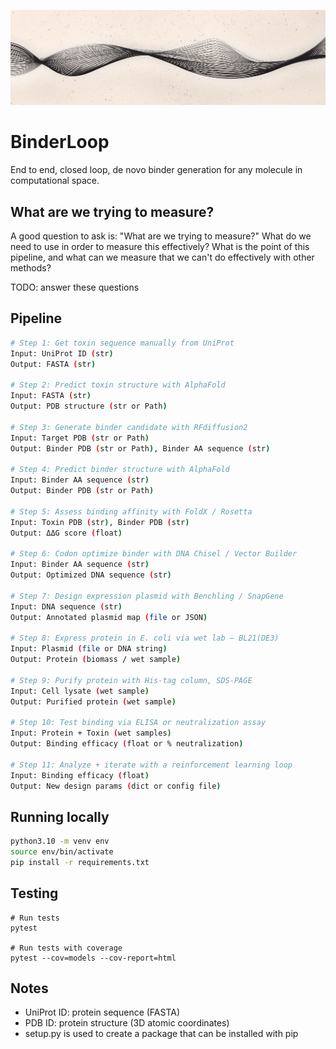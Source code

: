 ![BinderLoop Banner](assets/github_banner.png)

# BinderLoop
End to end, closed loop, de novo binder generation for any molecule in computational space.

## What are we trying to measure?
A good question to ask is: "What are we trying to measure?" What do we need to use in order to measure this effectively? What is the point of this pipeline, and what can we measure that we can't do effectively with other methods?

TODO: answer these questions

## Pipeline
```bash
# Step 1: Get toxin sequence manually from UniProt
Input: UniProt ID (str)
Output: FASTA (str)

# Step 2: Predict toxin structure with AlphaFold
Input: FASTA (str)
Output: PDB structure (str or Path)

# Step 3: Generate binder candidate with RFdiffusion2
Input: Target PDB (str or Path)
Output: Binder PDB (str or Path), Binder AA sequence (str)

# Step 4: Predict binder structure with AlphaFold
Input: Binder AA sequence (str)
Output: Binder PDB (str or Path)

# Step 5: Assess binding affinity with FoldX / Rosetta
Input: Toxin PDB (str), Binder PDB (str)
Output: ΔΔG score (float)

# Step 6: Codon optimize binder with DNA Chisel / Vector Builder
Input: Binder AA sequence (str)
Output: Optimized DNA sequence (str)

# Step 7: Design expression plasmid with Benchling / SnapGene
Input: DNA sequence (str)
Output: Annotated plasmid map (file or JSON)

# Step 8: Express protein in E. coli via wet lab — BL21(DE3)
Input: Plasmid (file or DNA string)
Output: Protein (biomass / wet sample)

# Step 9: Purify protein with His-tag column, SDS-PAGE
Input: Cell lysate (wet sample)
Output: Purified protein (wet sample)

# Step 10: Test binding via ELISA or neutralization assay
Input: Protein + Toxin (wet samples)
Output: Binding efficacy (float or % neutralization)

# Step 11: Analyze + iterate with a reinforcement learning loop
Input: Binding efficacy (float)
Output: New design params (dict or config file)
```

## Running locally  
```bash
python3.10 -m venv env
source env/bin/activate
pip install -r requirements.txt
```

## Testing
```
# Run tests
pytest

# Run tests with coverage
pytest --cov=models --cov-report=html
```

## Notes
- UniProt ID: protein sequence (FASTA)
- PDB ID: protein structure (3D atomic coordinates)
- setup.py is used to create a package that can be installed with pip
